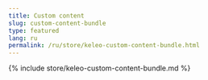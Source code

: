 ```yaml
---
title: Custom content
slug: custom-content-bundle
type: featured
lang: ru
permalink: /ru/store/keleo-custom-content-bundle.html
---
```


{% include store/keleo-custom-content-bundle.md %}
